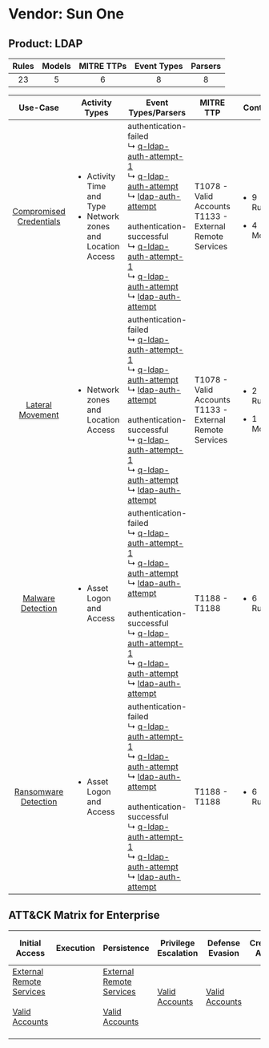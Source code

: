 Vendor: Sun One
===============
Product: LDAP
-------------
| Rules | Models | MITRE TTPs | Event Types | Parsers |
|:-----:|:------:|:----------:|:-----------:|:-------:|
|  23   |   5    |     6      |      8      |    8    |

|                                 Use-Case                                  | Activity Types                                                                      | Event Types/Parsers                                                                                                                                                                                                                                                                                                                                                                                                                                                                                                                        | MITRE TTP                                                      | Content                                             |
|:-------------------------------------------------------------------------:| ----------------------------------------------------------------------------------- | ------------------------------------------------------------------------------------------------------------------------------------------------------------------------------------------------------------------------------------------------------------------------------------------------------------------------------------------------------------------------------------------------------------------------------------------------------------------------------------------------------------------------------------------ | -------------------------------------------------------------- | --------------------------------------------------- |
| [Compromised Credentials](../UseCases/usecase_compromised_credentials.md) | <ul><li>Activity Time  and Type</li><li>Network zones and Location Access</li></ul> |  authentication-failed<br> ↳ [q-ldap-auth-attempt-1](../Parsers/parserContent_q-ldap-auth-attempt-1.md)<br> ↳ [q-ldap-auth-attempt](../Parsers/parserContent_q-ldap-auth-attempt.md)<br> ↳ [ldap-auth-attempt](../Parsers/parserContent_ldap-auth-attempt.md)<br><br> authentication-successful<br> ↳ [q-ldap-auth-attempt-1](../Parsers/parserContent_q-ldap-auth-attempt-1.md)<br> ↳ [q-ldap-auth-attempt](../Parsers/parserContent_q-ldap-auth-attempt.md)<br> ↳ [ldap-auth-attempt](../Parsers/parserContent_ldap-auth-attempt.md)<br> | T1078 - Valid Accounts<br>T1133 - External Remote Services<br> | <ul><li>9 Rules</li></ul><ul><li>4 Models</li></ul> |
|        [Lateral Movement](../UseCases/usecase_lateral_movement.md)        | <ul><li>Network zones and Location Access</li></ul>                                 |  authentication-failed<br> ↳ [q-ldap-auth-attempt-1](../Parsers/parserContent_q-ldap-auth-attempt-1.md)<br> ↳ [q-ldap-auth-attempt](../Parsers/parserContent_q-ldap-auth-attempt.md)<br> ↳ [ldap-auth-attempt](../Parsers/parserContent_ldap-auth-attempt.md)<br><br> authentication-successful<br> ↳ [q-ldap-auth-attempt-1](../Parsers/parserContent_q-ldap-auth-attempt-1.md)<br> ↳ [q-ldap-auth-attempt](../Parsers/parserContent_q-ldap-auth-attempt.md)<br> ↳ [ldap-auth-attempt](../Parsers/parserContent_ldap-auth-attempt.md)<br> | T1078 - Valid Accounts<br>T1133 - External Remote Services<br> | <ul><li>2 Rules</li></ul><ul><li>1 Models</li></ul> |
|       [Malware Detection](../UseCases/usecase_malware_detection.md)       | <ul><li>Asset Logon and Access</li></ul>                                            |  authentication-failed<br> ↳ [q-ldap-auth-attempt-1](../Parsers/parserContent_q-ldap-auth-attempt-1.md)<br> ↳ [q-ldap-auth-attempt](../Parsers/parserContent_q-ldap-auth-attempt.md)<br> ↳ [ldap-auth-attempt](../Parsers/parserContent_ldap-auth-attempt.md)<br><br> authentication-successful<br> ↳ [q-ldap-auth-attempt-1](../Parsers/parserContent_q-ldap-auth-attempt-1.md)<br> ↳ [q-ldap-auth-attempt](../Parsers/parserContent_q-ldap-auth-attempt.md)<br> ↳ [ldap-auth-attempt](../Parsers/parserContent_ldap-auth-attempt.md)<br> | T1188 - T1188<br>                                              | <ul><li>6 Rules</li></ul>                           |
|    [Ransomware Detection](../UseCases/usecase_ransomware_detection.md)    | <ul><li>Asset Logon and Access</li></ul>                                            |  authentication-failed<br> ↳ [q-ldap-auth-attempt-1](../Parsers/parserContent_q-ldap-auth-attempt-1.md)<br> ↳ [q-ldap-auth-attempt](../Parsers/parserContent_q-ldap-auth-attempt.md)<br> ↳ [ldap-auth-attempt](../Parsers/parserContent_ldap-auth-attempt.md)<br><br> authentication-successful<br> ↳ [q-ldap-auth-attempt-1](../Parsers/parserContent_q-ldap-auth-attempt-1.md)<br> ↳ [q-ldap-auth-attempt](../Parsers/parserContent_q-ldap-auth-attempt.md)<br> ↳ [ldap-auth-attempt](../Parsers/parserContent_ldap-auth-attempt.md)<br> | T1188 - T1188<br>                                              | <ul><li>6 Rules</li></ul>                           |

ATT&CK Matrix for Enterprise
----------------------------
| Initial Access                                                                                                                                   | Execution | Persistence                                                                                                                                      | Privilege Escalation                                                | Defense Evasion                                                     | Credential Access | Discovery | Lateral Movement | Collection | Command and Control | Exfiltration | Impact |
| ------------------------------------------------------------------------------------------------------------------------------------------------ | --------- | ------------------------------------------------------------------------------------------------------------------------------------------------ | ------------------------------------------------------------------- | ------------------------------------------------------------------- | ----------------- | --------- | ---------------- | ---------- | ------------------- | ------------ | ------ |
| [External Remote Services](https://attack.mitre.org/techniques/T1133)<br><br>[Valid Accounts](https://attack.mitre.org/techniques/T1078)<br><br> |           | [External Remote Services](https://attack.mitre.org/techniques/T1133)<br><br>[Valid Accounts](https://attack.mitre.org/techniques/T1078)<br><br> | [Valid Accounts](https://attack.mitre.org/techniques/T1078)<br><br> | [Valid Accounts](https://attack.mitre.org/techniques/T1078)<br><br> |                   |           |                  |            |                     |              |        |